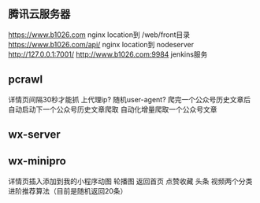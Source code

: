 ## 腾讯云服务器
https://www.b1026.com nginx location到 /web/front目录
https://www.b1026.com/api/ nginx location到 nodeserver http://127.0.0.1:7001/
http://www.b1026.com:9984 jenkins服务

## pcrawl
详情页间隔30秒才能抓 上代理ip? 随机user-agent?
爬完一个公众号历史文章后自动启动下一个公众号历史文章爬取
自动化增量爬取一个公众号文章

## wx-server

## wx-minipro
详情页插入添加到我的小程序动图
轮播图
返回首页 点赞收藏
头条 视频两个分类
进阶推荐算法（目前是随机返回20条）
